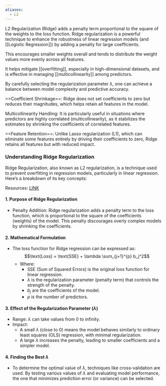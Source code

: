 ```yaml
---
aliases:
  - L2
---
```

L2 Regularization (Ridge) adds a penalty term proportional to the square of the weights to the loss function. Ridge regularization is a powerful technique to enhance the robustness of linear regression models (and [[Logistic Regression]]) by adding a penalty for large coefficients. 

This encourages smaller weights overall and tends to distribute the weight values more evenly across all features.

It helps mitigate [[overfitting]], especially in high-dimensional datasets, and is effective in managing [[multicollinearity]] among predictors. 

By carefully selecting the regularization parameter $\lambda$, one can achieve a balance between model complexity and predictive accuracy.

==Coefficient Shrinkage==: Ridge does not set coefficients to zero but reduces their magnitudes, which helps retain all features in the model.

Multicollinearity Handling: It is particularly useful in situations where predictors are highly correlated (multicollinearity), as it stabilizes the estimates by shrinking the coefficients of correlated features.

 ==Feature Retention==: Unlike Lasso regularization (L1), which can eliminate some features entirely by driving their coefficients to zero, Ridge retains all features but with reduced impact.

### Understanding Ridge Regularization

Ridge Regularization, also known as L2 regularization, is a technique used to prevent overfitting in regression models, particularly in linear regression. Here’s a breakdown of its key concepts:

Resources:
[LINK](https://www.youtube.com/watch?v=Q81RR3yKn30)
#### 1. Purpose of Ridge Regularization

- Penalty Addition: Ridge regularization adds a penalty term to the loss function, which is proportional to the square of the coefficients (weights) of the model. This penalty discourages overly complex models by shrinking the coefficients.
  
#### 2. Mathematical Formulation
- The loss function for Ridge regression can be expressed as:
 $$\text{Loss} = \text{SSE} + \lambda \sum_{j=1}^{p} b_j^2$$
  - Where:
    - SSE (Sum of Squared Errors) is the original loss function for linear regression.
    - $\lambda$ is the regularization parameter (penalty term) that controls the strength of the penalty.
    - $b_j$ are the coefficients of the model.
    - $p$ is the number of predictors.

#### 3. Effect of the Regularization Parameter ($\lambda$)
- Range: $\lambda$ can take values from 0 to infinity.
- Impact:
  - A small $\lambda$ (close to 0) means the model behaves similarly to ordinary least squares (OLS) regression, with minimal regularization.
  - A large $\lambda$ increases the penalty, leading to smaller coefficients and a simpler model.
  
#### 4. Finding the Best $\lambda$

- To determine the optimal value of $\lambda$, techniques like cross-validation are used. By testing various values of $\lambda$ and evaluating model performance, the one that minimizes prediction error (or variance) can be selected.


